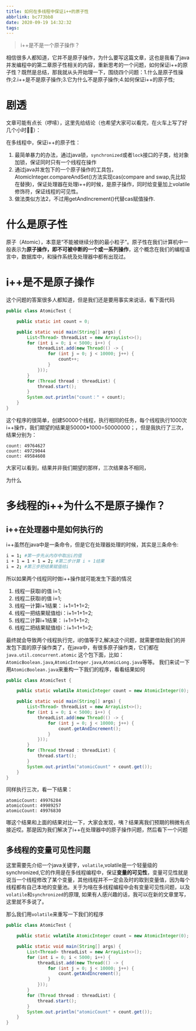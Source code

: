 ```yaml
---
title: 如何在多线程中保证i++的原子性
abbrlink: bc773bb8
date: 2020-09-19 14:32:32
tags:
---
```

> i++是不是一个原子操作？

相信很多人都知道，它并不是原子操作，为什么要写这篇文章，这也是我看了java并发编程中的第二章原子性相关的内容，重新思考的一个问题，如何保证i++的原子性？既然是总结，那我就从头开始理一下，围绕四个问题：1.什么是原子性操作;2.i++是不是原子操作;3.它为什么不是原子操作;4.如何保证i++的原子性;
<!-- more-->
# 剧透
文章可能有点长（啰嗦），这里先给结论（也希望大家可以看完，在火车上写了好几个小时🤦‍♂️）：

在多线程中，保证i++的原子性：
1. 最简单暴力的办法，通过java锁，`synchronized`或者`lock`接口的子类，给对象加锁，保证同时只有一个线程在操作
2. 通过java并发包下的一个原子操作的工具包，AtomicInteger.compareAndSet()方法实现cas(compare and swap,先比较在替换)，保证处理器在处理i++的时候，是原子操作，同时给变量加上volatile修饰符，保证线程的可见性。
3. 做法类似方法2，不过用getAndIncrement()代替cas赋值操作.

# 什么是原子性
 原子（Atomic），本意是“不能被继续分割的最小粒子”。原子性在我们计算机中一般表示为**原子操作，即不可被中断的一个或一系列操作**，这个概念在我们的编程语言中，数据库中，和操作系统及处理器中都有出现过。
# i++是不是原子操作
这个问题的答案很多人都知道，但是我们还是要用事实来说话，看下面代码

``` java
public class AtomicTest {

    public static int count = 0;

    public static void main(String[] args) {
        List<Thread> threadList = new ArrayList<>();
        for (int i = 0; i < 5000; i++) {
            threadList.add(new Thread(() -> {
                for (int j = 0; j < 10000; j++) {
                    count++;
                }
            }));
        }
        for (Thread thread : threadList) {
            thread.start();
        }
        System.out.println("count：" + count);
    }
}
```
这个程序的很简单，创建50000个线程，执行相同的任务，每个线程执行1000次i++操作，我们期望的结果是50000*1000=50000000；，但是我执行了三次，结果分别为：
``` absh
count: 49764627
count: 49729044
count: 49584608
```
大家可以看到，结果并非我们期望的那样，三次结果各不相同，

为什么

# 多线程的i++为什么不是原子操作？
## i++在处理器中是如何执行的
i++虽然在java中是一条命令，但是它在处理器处理的时候，其实是三条命令:
``` bash
i = 1; #第一步先从内存中取出i的值
i + 1 = 1 + 1 = 2; #第二步计算 i + 1结果
i = 2; #第三步把结果赋值给i
```

所以如果两个线程同时做i++操作就可能发生下面的情况

1. 线程一获取i的值 i=1;
2. 线程二获取i的值 i=1;
3. 线程一计算i+1结果： i+1=1+1=2; 
4. 线程一把结果赋值给i：i+1=1+1=2; 
5. 线程二计算i+1结果： i+1=1+1=2; 
6. 线程二把结果赋值给i：i+1=1+1=2; 

最终就会导致两个线程执行完，i的值等于2,解决这个问题，就需要借助我们的并发包下面的原子操作类了，在java中，有很多原子操作类，它们都在 `java.util.concurrent.atomic` 这个包下面，比如：`AtomicBoolean.java`,`AtomicInteger.java`,`AtomicLong.java`等等。
我们来试一下用`AtomicBoolean.java`来重构一下我们的程序，看看结果如何
``` java
public class AtomicTest {

    public static volatile AtomicInteger count = new AtomicInteger(0);

    public static void main(String[] args) {
        List<Thread> threadList = new ArrayList<>();
        for (int i = 0; i < 5000; i++) {
            threadList.add(new Thread(() -> {
                for (int j = 0; j < 10000; j++) {
                    count.getAndIncrement();
                }
            }));
        }
        for (Thread thread : threadList) {
            thread.start();
        }
        System.out.println("atomicCount" + count.get());
    }
}
```
同样执行三次，看一下结果：
```
atomicCount: 49976284
atomicCount: 49989257
atomicCount: 49976830

```
哪这个结果和上面的结果对比一下，大家会发现，咦？结果离我们预期的稍微有点接近哎。那是因为我们解决了i++在处理器中的原子操作问题，然后看下一个问题
## 多线程的变量可见性问题

这里需要先介绍一个java关键字，`volatile`,volatile是一个轻量级的synchronized,它的作用是在多线程编程中，保证**变量的可见性**，变量可见性就是说当一个线程修改了某个变量，其他线程并不一定会及时的取到变量值，因为每个线程都有自己本地的变量池。关于为啥在多线程编程中会有变量可见性问题，以及`volatile`和`synchronized`的原理, 如果有人感兴趣的话，我可以在新的文章里写，这里就不多说了。

那么我们用`volatile`来重写一下我们的程序

``` java
public class AtomicTest {

    public static volatile AtomicInteger count = new AtomicInteger(0);

    public static void main(String[] args) {
        List<Thread> threadList = new ArrayList<>();
        for (int i = 0; i < 5000; i++) {
            threadList.add(new Thread(() -> {
                for (int j = 0; j < 10000; j++) {
                    count.getAndIncrement();
                }
            }));
        }
        for (Thread thread : threadList) {
            thread.start();
        }
        System.out.println("atomicCount" + count.get());
    }
}
```